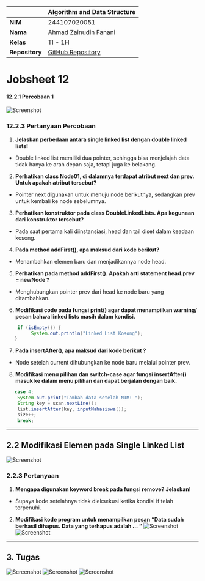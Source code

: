 |  | Algorithm and Data Structure |
|--|--|
| **NIM** |  244107020051 |
| **Nama** |  Ahmad Zainudin Fanani |
| **Kelas** | TI - 1H |
| **Repository** | [GitHub Repository](https://github.com/Ahmad-Zainudin-Fanani/ALSD_1)

# Jobsheet 12

#### 12.2.1 Percobaan 1 

![Screenshot](img/1.png)


### **12.2.3 Pertanyaan Percobaan**

1. **Jelaskan perbedaan antara single linked list dengan double linked lists!**
- Double linked list memiliki dua pointer, sehingga bisa menjelajah data tidak hanya ke arah depan saja, tetapi juga ke belakang.
2. **Perhatikan class Node01, di dalamnya terdapat atribut next dan prev. Untuk apakah atribut tersebut?**
- Pointer next digunakan untuk menuju node berikutnya, sedangkan prev untuk kembali ke node sebelumnya.
3. **Perhatikan konstruktor pada class DoubleLinkedLists. Apa kegunaan dari konstruktor tersebut?**
- Pada saat pertama kali diinstansiasi, head dan tail diset dalam keadaan kosong.
4. **Pada method addFirst(), apa maksud dari kode berikut?**
- Menambahkan elemen baru dan menjadikannya node head.
5. **Perhatikan pada method addFirst(). Apakah arti statement head.prev = newNode ?**
- Menghubungkan pointer prev dari head ke node baru yang ditambahkan.
6. **Modifikasi code pada fungsi print() agar dapat menampilkan warning/ pesan bahwa linked lists masih dalam kondisi.**
```java
    if (isEmpty()) {
         System.out.println("Linked List Kosong");
   }
```
7. **Pada insertAfter(), apa maksud dari kode berikut ?**
- Node setelah current dihubungkan ke node baru melalui pointer prev.
8. **Modifikasi menu pilihan dan switch-case agar fungsi insertAfter() masuk ke dalam menu pilihan dan dapat berjalan dengan baik.**
```java
   case 4:
    System.out.print("Tambah data setelah NIM: ");
    String key = scan.nextLine();
    list.insertAfter(key, inputMahasiswa());
    size++;
    break;
```

---

## 2.2 Modifikasi Elemen pada Single Linked List

![Screenshot](img/2.png)

### **2.2.3 Pertanyaan**

1. **Mengapa digunakan keyword break pada fungsi remove? Jelaskan!**
- Supaya kode setelahnya tidak dieksekusi ketika kondisi if telah terpenuhi.
2. **Modifikasi kode program untuk menampilkan pesan “Data sudah berhasil dihapus. Data yang terhapus adalah … “**
![Screenshot](img/3.png)
![Screenshot](img/4.png)

---

## 3. Tugas
![Screenshot](img/5.png)
![Screenshot](img/6.png)
![Screenshot](img/7.png)